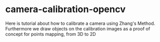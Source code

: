 # camera-calibration-opencv
Here is tutorial about how to calibrate a camera using Zhang's Method. Furthermore we draw objects on the calibration images as a proof of concept for points mapping, from 3D to 2D
